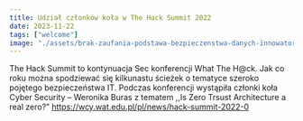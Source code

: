 ```yaml
---
title: Udział członków koła w The Hack Summit 2022
date: 2023-11-22
tags: ["welcome"]
image: "./assets/brak-zaufania-podstawa-bezpieczenstwa-danych-innowatorzy/article-hero.jpg"
---
```


The Hack Summit to kontynuacja Sec konferencji What The H@ck. Jak co roku można spodziewać się kilkunastu ścieżek o tematyce szeroko pojętego bezpieczeństwa IT. Podczas konferencji wystąpiła członki koła Cyber Security – Weronika Buras z tematem ,,Is Zero Trsust Architecture a real zero?”
https://wcy.wat.edu.pl/pl/news/hack-summit-2022-0
